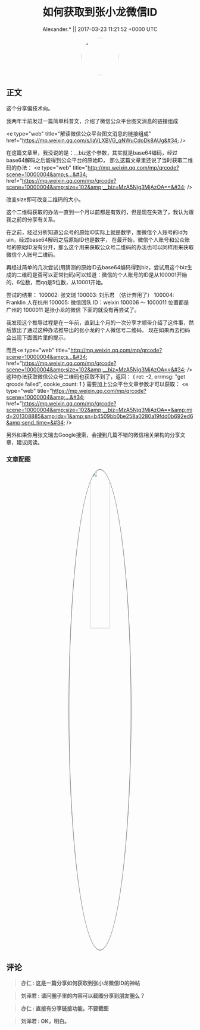 <h1 align="center">如何获取到张小龙微信ID</h1>




<p align="center">
    <a>Alexander.* || 2017-03-23 11:21:52 &#43;0000 UTC</a>
</p>

<div align="center">
    <img src="https://images.zsxq.com/Frk84GenLwn4hcEItVn69VPvkO2O?e=1590940799&amp;token=kIxbL07-8jAj8w1n4s9zv64FuZZNEATmlU_Vm6zD:9OZo0rMdW7LxXBjDeujLq8AkJBU=" width="100" height="100" style="border:1px solid;border-radius:50%; color:#ffffff"/>
</div>




## 正文

<div>
这个分享偏技术向。

我两年半前发过一篇简单科普文，介绍了微信公众平台图文消息的链接组成

&lt;e type=&#34;web&#34; title=&#34;解读微信公众平台图文消息的链接组成&#34; href=&#34;https://mp.weixin.qq.com/s/laVLXBVG_qNWuCdoDk8AUg&#34; /&gt;

在这篇文章里，我没说的是：__biz这个参数，其实就是base64编码，经过base64解码之后能得到公众平台的原始ID，
那么这篇文章里还说了当时获取二维码的办法：
&lt;e type=&#34;web&#34; title=&#34;http://mp.weixin.qq.com/mp/qrcode?scene=10000004&amp;s...&#34; href=&#34;https://mp.weixin.qq.com/mp/qrcode?scene=10000004&amp;size=102&amp;__biz=MzA5Njg3MjAzOA==&#34; /&gt;

改变size即可改变二维码的大小。

这个二维码获取的办法一直到一个月以前都是有效的，但是现在失效了，我认为跟我之前的分享有关系。

在之前，经过分析知道公众号的原始ID实际上就是数字，而微信个人账号的id为uin，经过base64解码之后原始ID也是数字，
在最开始，微信个人账号和公众账号的原始ID没有分开，那么这个用来获取公众号二维码的办法也可以同样用来获取微信个人账号二维码。

再经过简单的几次尝试(用猜测的原始ID去base64编码得到biz，尝试用这个biz生成的二维码是否可以正常扫码)可以知道：微信的个人账号的ID是从100001开始的，6位数，而qq是5位数，从10001开始。

尝试的结果：
100002: 张文瑞
100003: 刘乐君 （估计弃用了）
100004: Franklin 人在杭州
100005: 微信团队 ID：weixin
100006 ～ 1000011 位置都是广州的
1000011 是张小龙的微信
下面的就没有再尝试了。

我发现这个推导过程是在一年前，直到上个月的一次分享才顺带介绍了这件事，然后放出了通过这种办法推导出的张小龙的个人微信号二维码，
现在如果再去扫码会出现下面图片里的提示。


而且&lt;e type=&#34;web&#34; title=&#34;http://mp.weixin.qq.com/mp/qrcode?scene=10000004&amp;s...&#34; href=&#34;https://mp.weixin.qq.com/mp/qrcode?scene=10000004&amp;size=102&amp;__biz=MzA5Njg3MjAzOA==&#34; /&gt; 
这种办法获取微信公众号二维码也获取不到了，返回：
{
ret: -2,
errmsg: &#34;get qrcode failed&#34;,
cookie_count: 1
}
需要加上公众平台文章参数才可以获取：
&lt;e type=&#34;web&#34; title=&#34;https://mp.weixin.qq.com/mp/qrcode?scene=10000004&amp;...&#34; href=&#34;https://mp.weixin.qq.com/mp/qrcode?scene=10000004&amp;size=102&amp;__biz=MzA5Njg3MjAzOA==&amp;mid=201308885&amp;idx=1&amp;sn=b4509bb0be258a0280a19fdd0b692ed6&amp;send_time=&#34; /&gt;


另外如果你用张文瑞去Google搜索，会搜到几篇不错的微信相关架构的分享文章，建议阅读。
</div>

### 文章配图

<div class="image" align="center">

<img src="https://images.zsxq.com/Fg6mf0qw4vDrq5_SmPZZT0AtbFHN?imageMogr2/auto-orient/thumbnail/800x/format/jpg/blur/1x0/quality/75&amp;e=1590940799&amp;token=kIxbL07-8jAj8w1n4s9zv64FuZZNEATmlU_Vm6zD:mP15Ead8kwZ5VOXaD2A2pEL4BGo=" width="33%" height="33%" style="border:1px solid;border-radius:50%; color:#3c3f41"/>

</div>


## 评论

<div align="left">
<div>

<blockquote >
<span> <strong>亦仁 : 这是一篇分享如何获取到张小龙微信ID的神帖 </strong></span>
</blockquote>

<blockquote >
<span> <strong>刘泽君 : 请问圈子里的内容可以截图分享到朋友圈么？ </strong></span>
</blockquote>

<blockquote >
<span> <strong>亦仁 : 直接有分享链接功能，不要截图 </strong></span>
</blockquote>

<blockquote >
<span> <strong>刘泽君 : OK，明白。 </strong></span>
</blockquote>

</div>
</div>